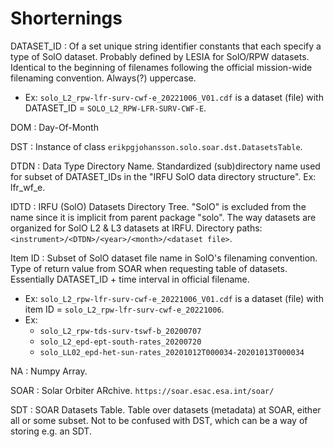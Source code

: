 # Shorternings

DATASET_ID : Of a set unique string identifier constants that each specify a
type of SolO dataset.
Probably defined by LESIA for SolO/RPW datasets. Identical to the
beginning of filenames following the official mission-wide filenaming
convention. Always(?) uppercase.

- Ex: `solo_L2_rpw-lfr-surv-cwf-e_20221006_V01.cdf` is a dataset (file) with
  DATASET_ID = `SOLO_L2_RPW-LFR-SURV-CWF-E`.

DOM : Day-Of-Month

DST : Instance of class `erikpgjohansson.solo.soar.dst.DatasetsTable`.

DTDN : Data Type Directory Name. Standardized (sub)directory name used
for subset of DATASET_IDs in the "IRFU SolO data directory structure". Ex:
lfr_wf_e.

IDTD : IRFU (SolO) Datasets Directory Tree. "SolO" is excluded from the
name since it is implicit from parent package "solo". The way datasets are
organized for SolO L2 & L3 datasets at IRFU. Directory paths:
`<instrument>/<DTDN>/<year>/<month>/<dataset file>`.

Item ID : Subset of SolO dataset file name in SolO's filenaming convention.
Type of return value from SOAR when requesting table of datasets.
Essentially DATASET_ID + time interval in official filename.

- Ex: `solo_L2_rpw-lfr-surv-cwf-e_20221006_V01.cdf` is a dataset (file) with
  item ID = `solo_L2_rpw-lfr-surv-cwf-e_20221006`.
- Ex:
  - `solo_L2_rpw-tds-surv-tswf-b_20200707`
  - `solo_L2_epd-ept-south-rates_20200720`
  - `solo_LL02_epd-het-sun-rates_20201012T000034-20201013T000034`

NA : Numpy Array.

SOAR : Solar Orbiter ARchive. `https://soar.esac.esa.int/soar/`

SDT : SOAR Datasets Table. Table over datasets (metadata) at SOAR, either all
or some subset. Not to be confused with DST, which can be a way of storing e.g.
an SDT.
